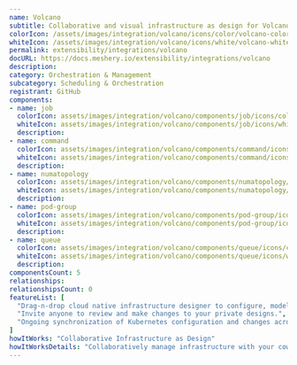 ```yaml
---
name: Volcano
subtitle: Collaborative and visual infrastructure as design for Volcano
colorIcon: /assets/images/integration/volcano/icons/color/volcano-color.svg
whiteIcon: /assets/images/integration/volcano/icons/white/volcano-white.svg
permalink: extensibility/integrations/volcano
docURL: https://docs.meshery.io/extensibility/integrations/volcano
description: 
category: Orchestration & Management
subcategory: Scheduling & Orchestration
registrant: GitHub
components: 
- name: job
  colorIcon: assets/images/integration/volcano/components/job/icons/color/job-color.svg
  whiteIcon: assets/images/integration/volcano/components/job/icons/white/job-white.svg
  description: 
- name: command
  colorIcon: assets/images/integration/volcano/components/command/icons/color/command-color.svg
  whiteIcon: assets/images/integration/volcano/components/command/icons/white/command-white.svg
  description: 
- name: numatopology
  colorIcon: assets/images/integration/volcano/components/numatopology/icons/color/numatopology-color.svg
  whiteIcon: assets/images/integration/volcano/components/numatopology/icons/white/numatopology-white.svg
  description: 
- name: pod-group
  colorIcon: assets/images/integration/volcano/components/pod-group/icons/color/pod-group-color.svg
  whiteIcon: assets/images/integration/volcano/components/pod-group/icons/white/pod-group-white.svg
  description: 
- name: queue
  colorIcon: assets/images/integration/volcano/components/queue/icons/color/queue-color.svg
  whiteIcon: assets/images/integration/volcano/components/queue/icons/white/queue-white.svg
  description: 
componentsCount: 5
relationships: 
relationshipsCount: 0
featureList: [
  "Drag-n-drop cloud native infrastructure designer to configure, model, and deploy your workloads.",
  "Invite anyone to review and make changes to your private designs.",
  "Ongoing synchronization of Kubernetes configuration and changes across any number of clusters."
]
howItWorks: "Collaborative Infrastructure as Design"
howItWorksDetails: "Collaboratively manage infrastructure with your coworkers synchronously sharing the same designs."
---
```

